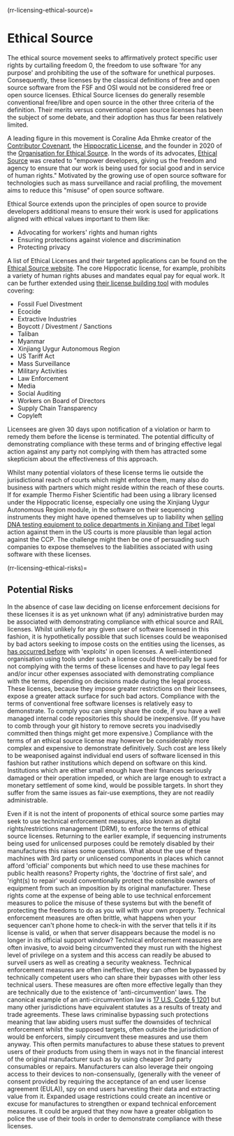 (rr-licensing-ethical-source)=
# Ethical Source

The ethical source movement seeks to affirmatively protect specific user rights by curtailing freedom 0, the freedom to use software 'for any purpose' and prohibiting the use of the software for unethical purposes.
Consequently, these licenses by the classical definitions of free and open source software from the FSF and OSI would not be considered free or open source licenses.
Ethical Source licenses do generally resemble conventional free/libre and open source in the other three criteria of the definition.
Their merits versus conventional open source licenses has been the subject of some debate, and their adoption has thus far been relatively limited.

A leading figure in this movement is Coraline Ada Ehmke creator of the [Contributor Covenant](https://www.contributor-covenant.org/), the [Hippocratic License](https://firstdonoharm.dev/), and the founder in 2020 of the [Organisation for Ethical Source](https://ethicalsource.dev/).
In the words of its advocates, [Ethical Source](https://ethicalsource.dev/) was created to "empower developers, giving us the freedom and agency to ensure that our work is being used for social good and in service of human rights."
Motivated by the growing use of open source software for technologies such as mass surveillance and racial profiling, the movement aims to reduce this "misuse" of open source software.

Ethical Source extends upon the principles of open source to provide developers additional means to ensure their work is used for applications aligned with ethical values important to them like:

- Advocating for workers' rights and human rights
- Ensuring protections against violence and discrimination
- Protecting privacy

A list of Ethical Licenses and their targeted applications can be found on the [Ethical Source website](https://ethicalsource.dev/licenses/).
The core Hippocratic license, for example, prohibits a variety of human rights abuses and mandates equal pay for equal work.
It can be further extended using [their license building tool](https://firstdonoharm.dev/build/) with modules covering:

- Fossil Fuel Divestment
- Ecocide
- Extractive Industries
- Boycott / Divestment / Sanctions
- Taliban
- Myanmar
- Xinjiang Uygur Autonomous Region
- US Tariff Act
- Mass Surveillance
- Military Activities
- Law Enforcement
- Media
- Social Auditing
- Workers on Board of Directors
- Supply Chain Transparency
- Copyleft

Licensees are given 30 days upon notification of a violation or harm to remedy them before the license is terminated.
The potential difficulty of demonstrating compliance with these terms and of bringing effective legal action against any party not complying with them has attracted some skepticism about the effectiveness of this approach.

Whilst many potential violators of these license terms lie outside the jurisdictional reach of courts which might enforce them, many also do business with partners which might reside within the reach of these courts.
If for example Thermo Fisher Scientific had been using a library licensed under the Hippocratic license, especially one using the Xinjiang Uygur Autonomous Region module, in the software on their sequencing instruments they might have opened themselves up to liability when [selling DNA testing equipment to police departments in Xinjiang and Tibet](https://theintercept.com/2022/09/13/china-tibet-police-dna-thermo-fisher/) legal action against them in the US courts is more plausible than legal action against the CCP.
The challenge might then be one of persuading such companies to expose themselves to the liabilities associated with using software with these licenses.

(rr-licensing-ethical-risks)=
## Potential Risks

In the absence of case law deciding on license enforcement decisions for these licenses it is as yet unknown what (if any) administrative burden may be associated with demonstrating compliance with ethical source and RAIL licenses.
Whilst unlikely for any given user of software licensed in this fashion, it is hypothetically possible that such licenses could be weaponised by bad actors seeking to impose costs on the entities using the licenses, as [has occurred before](https://onezero.medium.com/beware-the-copyleft-trolls-a8b85c66b7eb) with 'exploits' in open licenses.
A well-intentioned organisation using tools under such a license could theoretically be sued for not complying with the terms of these licenses and have to pay legal fees and/or incur other expenses associated with demonstrating compliance with the terms, depending on decisions made during the legal process.
These licenses, because they impose greater restrictions on their licensees, expose a greater attack surface for such bad actors.
Compliance with the terms of conventional free software licenses is relatively easy to demonstrate.
To comply you can simply share the code, if you have a well managed internal code repositories this should be inexpensive.
(If you have to comb through your git history to remove secrets you inadvisedly committed then things might get more expensive.)
Compliance with the terms of an ethical source license may however be considerably more complex and expensive to demonstrate definitively.
Such cost are less likely to be weaponised against individual end users of software licensed in this fashion but rather institutions which depend on software on this kind.
Institutions which are either small enough have their finances seriously damaged or their operation impeded, or which are large enough to extract a monetary settlement of some kind, would be possible targets.
In short they suffer from the same issues as fair-use exemptions, they are not readily administrable.

Even if it is not the intent of proponents of ethical source some parties may seek to use technical enforcement measures, also known as digital rights/restrictions management (DRM), to enforce the terms of ethical source licenses.
Returning to the earlier example, if sequencing instruments being used for unlicensed purposes could be remotely disabled by their manufactures this raises some questions.
What about the use of these machines with 3rd party or unlicensed components in places which cannot afford 'official' components but which need to use these machines for public health reasons?
Property rights, the 'doctrine of first sale', and 'right(s) to repair' would conventionally protect the ostensible owners of equipment from such an imposition by its original manufacturer.
These rights come at the expense of being able to use technical enforcement measures to police the misuse of these systems but with the benefit of protecting the freedoms to do as you will with your own property.
Technical enforcement measures are often brittle, what happens when your sequencer can't phone home to check-in with the server that tells it if its license is valid, or when that server disappears because the model is no longer in its official support window?
Technical enforcement measures are often invasive, to avoid being circumvented they must run with the highest level of privilege on a system and this access can readily be abused to surveil users as well as creating a security weakness.
Technical enforcement measures are often ineffective, they can often be bypassed by technically competent users who can share their bypasses with other less technical users.
These measures are often more effective legally than they are technically due to the existence of 'anti-circumvention' laws.
The canonical example of an anti-circumvention law is [17 U.S. Code § 1201](https://www.law.cornell.edu/uscode/text/17/1201) but many other jurisdictions have equivalent statutes as a results of treaty and trade agreements.
These laws criminalise bypassing such protections meaning that law abiding users must suffer the downsides of technical enforcement whilst the supposed targets, often outside the jurisdiction of would be enforcers, simply circumvent these measures and use them anyway.
This often permits manufactures to abuse these statues to prevent users of their products from using them in ways not in the financial interest of the original manufacturer such as by using cheaper 3rd party consumables or repairs.
Manufacturers can also leverage their ongoing access to their devices to non-consensually, (generally with the veneer of consent provided by requiring the acceptance of an end user license agreement (EULA)), spy on end users harvesting their data and extracting value from it.
Expanded usage restrictions could create an incentive or excuse for manufactures to strengthen or expand technical enforcement measures.
It could be argued that they now have a greater obligation to police the use of their tools in order to demonstrate compliance with these licenses.
